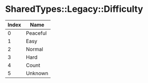 # SharedTypes::Legacy::Difficulty

Index | Name
--- | ---
0 | Peaceful
1 | Easy
2 | Normal
3 | Hard
4 | Count
5 | Unknown